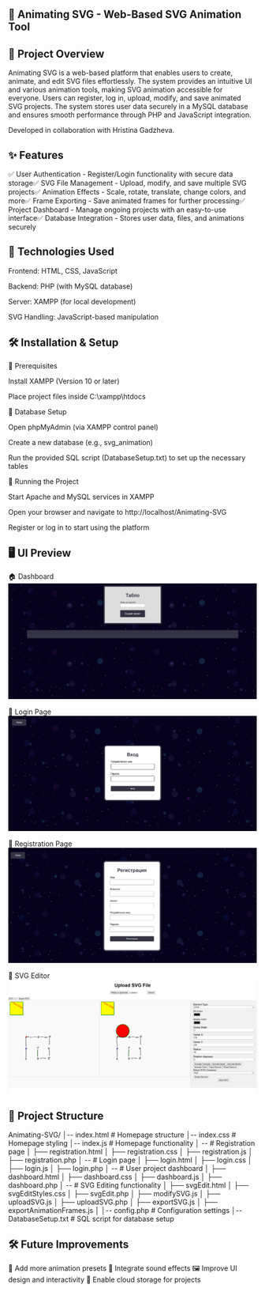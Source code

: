## 🎨 Animating SVG - Web-Based SVG Animation Tool

## 🌟 Project Overview

Animating SVG is a web-based platform that enables users to create, animate, and edit SVG files effortlessly. The system provides an intuitive UI and various animation tools, making SVG animation accessible for everyone. Users can register, log in, upload, modify, and save animated SVG projects. The system stores user data securely in a MySQL database and ensures smooth performance through PHP and JavaScript integration.

Developed in collaboration with Hristina Gadzheva.

## ✨ Features

✅ User Authentication - Register/Login functionality with secure data storage✅ SVG File Management - Upload, modify, and save multiple SVG projects✅ Animation Effects - Scale, rotate, translate, change colors, and more✅ Frame Exporting - Save animated frames for further processing✅ Project Dashboard - Manage ongoing projects with an easy-to-use interface✅ Database Integration - Stores user data, files, and animations securely

## 📌 Technologies Used

Frontend: HTML, CSS, JavaScript

Backend: PHP (with MySQL database)

Server: XAMPP (for local development)

SVG Handling: JavaScript-based manipulation

## 🛠 Installation & Setup

🔹 Prerequisites

Install XAMPP (Version 10 or later)

Place project files inside C:\xampp\htdocs

🔹 Database Setup

Open phpMyAdmin (via XAMPP control panel)

Create a new database (e.g., svg_animation)

Run the provided SQL script (DatabaseSetup.txt) to set up the necessary tables

🔹 Running the Project

Start Apache and MySQL services in XAMPP

Open your browser and navigate to http://localhost/Animating-SVG

Register or log in to start using the platform

## 🖥️ UI Preview

🏠 Dashboard
![Dashboard](media/Dashboard.png)

🔑 Login Page
![Login](media/login.png)

📝 Registration Page
![Registration](media/registration.png)

🎨 SVG Editor
![SVG Editor](media/svgEdit.png)

## 📁 Project Structure

Animating-SVG/
│-- index.html       # Homepage structure
│-- index.css        # Homepage styling
│-- index.js         # Homepage functionality
│
-- # Registration page
│   ├── registration.html
│   ├── registration.css
│   ├── registration.js
│   ├── registration.php
│
-- # Login page
│   ├── login.html
│   ├── login.css
│   ├── login.js
│   ├── login.php
│
-- # User project dashboard
│   ├── dashboard.html
│   ├── dashboard.css
│   ├── dashboard.js
│   ├── dashboard.php
│
-- # SVG Editing functionality
│   ├── svgEdit.html
│   ├── svgEditStyles.css
│   ├── svgEdit.php
│   ├── modifySVG.js
│   ├── uploadSVG.js
│   ├── uploadSVG.php
│   ├── exportSVG.js
│   ├── exportAnimationFrames.js
│
│-- config.php       # Configuration settings
│-- DatabaseSetup.txt # SQL script for database setup

## 🛠 Future Improvements

🚀 Add more animation presets
🎵 Integrate sound effects
🖼 Improve UI design and interactivity
📂 Enable cloud storage for projects
